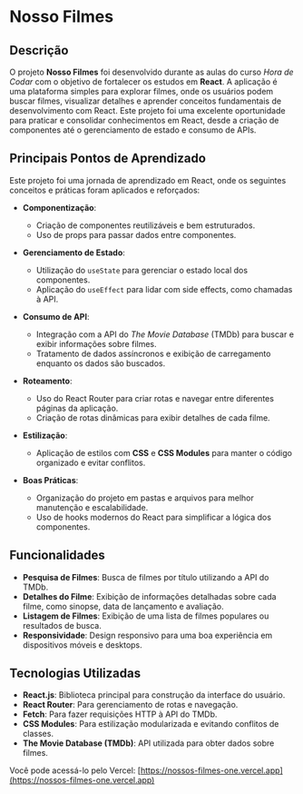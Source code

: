 # Nosso Filmes

## Descrição
O projeto **Nosso Filmes** foi desenvolvido durante as aulas do curso *Hora de Codar* com o objetivo de fortalecer os estudos em **React**. A aplicação é uma plataforma simples para explorar filmes, onde os usuários podem buscar filmes, visualizar detalhes e aprender conceitos fundamentais de desenvolvimento com React. Este projeto foi uma excelente oportunidade para praticar e consolidar conhecimentos em React, desde a criação de componentes até o gerenciamento de estado e consumo de APIs.

## Principais Pontos de Aprendizado
Este projeto foi uma jornada de aprendizado em React, onde os seguintes conceitos e práticas foram aplicados e reforçados:

- **Componentização**:
  - Criação de componentes reutilizáveis e bem estruturados.
  - Uso de props para passar dados entre componentes.

- **Gerenciamento de Estado**:
  - Utilização do `useState` para gerenciar o estado local dos componentes.
  - Aplicação do `useEffect` para lidar com side effects, como chamadas à API.

- **Consumo de API**:
  - Integração com a API do *The Movie Database* (TMDb) para buscar e exibir informações sobre filmes.
  - Tratamento de dados assíncronos e exibição de carregamento enquanto os dados são buscados.

- **Roteamento**:
  - Uso do React Router para criar rotas e navegar entre diferentes páginas da aplicação.
  - Criação de rotas dinâmicas para exibir detalhes de cada filme.

- **Estilização**:
  - Aplicação de estilos com **CSS** e **CSS Modules** para manter o código organizado e evitar conflitos.
 
- **Boas Práticas**:
  - Organização do projeto em pastas e arquivos para melhor manutenção e escalabilidade.
  - Uso de hooks modernos do React para simplificar a lógica dos componentes.

## Funcionalidades
- **Pesquisa de Filmes**: Busca de filmes por título utilizando a API do TMDb.
- **Detalhes do Filme**: Exibição de informações detalhadas sobre cada filme, como sinopse, data de lançamento e avaliação.
- **Listagem de Filmes**: Exibição de uma lista de filmes populares ou resultados de busca.
- **Responsividade**: Design responsivo para uma boa experiência em dispositivos móveis e desktops.

## Tecnologias Utilizadas
- **React.js**: Biblioteca principal para construção da interface do usuário.
- **React Router**: Para gerenciamento de rotas e navegação.
- **Fetch**: Para fazer requisições HTTP à API do TMDb.
- **CSS Modules**: Para estilização modularizada e evitando conflitos de classes.
- **The Movie Database (TMDb)**: API utilizada para obter dados sobre filmes.

Você pode acessá-lo pelo Vercel:
[https://nossos-filmes-one.vercel.app](https://nossos-filmes-one.vercel.app)
